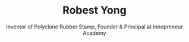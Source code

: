 ---
title: Robest Yong
name: Robest-Yong
subtitle: Inventor of Polyclone Rubber Stamp, Founder & Principal at Innopreneur Academy
layout: 2016_default
modal-id: 3
img: robest-yong.jpg
thumbnail: robest-yong.jpg
alt: Picture of Robest Yong
topic: Think Without The Box
description: • Malaysian Inventor of the Year 1994<br>• 1997 National Youth Award<br>• 2000 Ourstanding Malaysian Award<br>• TEDxKL 2013 Presenter<br><br>Living up to his motto “Think Without The Box”, Robest Yong does not believe in taking the beaten path. In 1989, Yong left his employment and ventured into the world of innovators. His effort soon paid off as he invented the POLYCLONE instant rubber stamp machine, which became widely successful in commercial, used in bookshops worldwide, and revolutionised the industry. It won him an award (first of many more) at the International Invention Exhibition in Geneva, Switzerland in 1994; and he was thereafter named the Malaysian National Inventor of the Year.<br><br>Yong was one of the speakers in TEDxKL2013, where he presented his invention to enable visually challenged people to use the smart phone. He also produced multiple inventions such as magnetic brush, luggage detector, mosquito glue, TGFree Laptop charger and probiotic plant nutrients.<br><br>Yong is currently the founder and principal of Innopreneur Academy, which is an innovation entrepreneurship coaching platform for innovators. He is also the consultant for Yayasan Innovasi Malaysia (YIM) Grassroot Innovation Program.
---